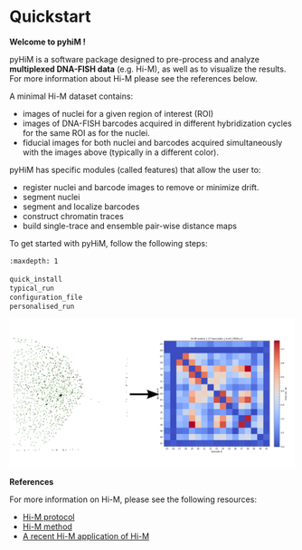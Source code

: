 # Quickstart

**Welcome to pyhiM !**

pyHiM is a software package designed to pre-process and analyze **multiplexed DNA-FISH data** (e.g. Hi-M), as well as to visualize the results. For more information about Hi-M please see the references below.

A minimal Hi-M dataset contains:

- images of nuclei for a given region of interest (ROI)
- images of DNA-FISH barcodes acquired in different hybridization cycles for the same ROI as for the nuclei.
- fiducial images for both nuclei and barcodes acquired simultaneously with the images above (typically in a different color).



pyHiM has specific modules (called features) that allow the user to:

- register nuclei and barcode images to remove or minimize drift.
- segment nuclei
- segment and localize barcodes
- construct chromatin traces
- build single-trace and ensemble pair-wise distance maps



To get started with pyHiM, follow the following steps:

```{toctree}
:maxdepth: 1

quick_install
typical_run
configuration_file
personalised_run
```

![A pyHiM output example](../_static/welcome_illustration.png)

**References**

For more information on Hi-M, please see the following resources:

- [Hi-M protocol](https://github.com/NollmannLab/HiM_protocol)
- [Hi-M method](https://www.cell.com/molecular-cell/fulltext/S1097-2765(19)30011-5)
- [A recent Hi-M application of Hi-M](https://www.nature.com/articles/s41588-021-00816-z)
